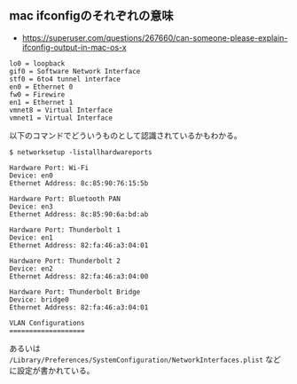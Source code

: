 ## mac ifconfigのそれぞれの意味

- https://superuser.com/questions/267660/can-someone-please-explain-ifconfig-output-in-mac-os-x

```
lo0 = loopback
gif0 = Software Network Interface
stf0 = 6to4 tunnel interface
en0 = Ethernet 0
fw0 = Firewire
en1 = Ethernet 1
vmnet8 = Virtual Interface
vmnet1 = Virtual Interface
```

以下のコマンドでどういうものとして認識されているかもわかる。

```console
$ networksetup -listallhardwareports

Hardware Port: Wi-Fi
Device: en0
Ethernet Address: 8c:85:90:76:15:5b

Hardware Port: Bluetooth PAN
Device: en3
Ethernet Address: 8c:85:90:6a:bd:ab

Hardware Port: Thunderbolt 1
Device: en1
Ethernet Address: 82:fa:46:a3:04:01

Hardware Port: Thunderbolt 2
Device: en2
Ethernet Address: 82:fa:46:a3:04:00

Hardware Port: Thunderbolt Bridge
Device: bridge0
Ethernet Address: 82:fa:46:a3:04:01

VLAN Configurations
===================
```

あるいは `/Library/Preferences/SystemConfiguration/NetworkInterfaces.plist` などに設定が書かれている。
